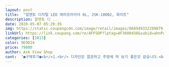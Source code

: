 ```yaml
---
layout: post 
title:  "알렌토 디지털 LED 에어프라이어 6L, JSK-18002, 화이트" 
description: 알렌토 디 ..
date: 2020-05-07 05:29:39 
img: https://static.coupangcdn.com/image/retail/images/868949332299879-ec230ea7-5238-4d1a-8e38-470dbc5b7954.jpg 
linkUrl: https://link.coupang.com/re/AFFSDP?lptag=AF3600438&subid=ahnPublicAsk&pageKey=1275326572&itemId=2281313033&vendorItemId=70278432455&traceid=V0-113-557b9fb38c1d7c28 
categories: [1013] 
color: 9E9D24 
price: 79800 
author: Ask View Shop 
cont:  "●구매후기●<br/>1.<br/> 디자인은 깔끔하고 주방에 딱 보기 좋은것 같습니다.<br/> ㅎㅎ<br/>2.<br/> 용량은 작은것 보다 큰게 좋은것 같아서 제가 쓰기에는 사이즈는 딱 좋은것 같습니다.<br/><br/>200도에서 10분 가열 뒤 뒤집어서 8분 정도 가열하니 맛있는 삼겹살이 완성 됐습니다.<br/><br/>200도에서 10분정도 가열하니 바삭바삭 맛있는 만두가 완성 됐습니다.<br/><br/>3.<br/> 첫번째 시식으로 무얼 해볼까 하다가 제일 간편한 만두를 해보았습니다.<br/><br/>겉은 좀 바삭하고 속은 육집으로 가득 맛있게 조리가 되었네요 ㅎㅎ<br/>골고루 잘 구워지더라구요!!<br/>그래서 저도 구매결정하기로 결심하고 여기 상품을 결정했습니다.<br/>.<br/><br/>대용량이라 그런지 정말 큽니당!<br/>두번째 시식으로 삼겹살로 결정 했습니다.<br/>(어떻게 조리 될까 엄청 기대 했는데요? ㅎ)<br/>마감도 깔끔하고 레시피북이 들어있어서<br/>마트에서 사놓은 순대도 넣어서 해봤는데 찜기보다 더 맛있었어요~^^ 보내준 요리책보고 앞으로 자주 해봐야겠네요 간만에 맘에드는 제품 산것같아서 아주아주 좋아요<br/>받자마자 크기에 놀랐구요 깨끗한화이트 디자인은 인테리어효과까지 있어서 예쁘네요~^^ 우선 식탁에 올려놓고 제일 먼저 딸들이 좋아하는 치킨으로 시작~~ 냉동치킨을 기름에 튀길때는 가스렌지 다튀어서 할때마다 닦아야했는데 에어프라이기에 튀겨보니 편하고 20분만에  뚝딱 치킨이 완성이 되네요~온도랑 시간까지 조절할수 있어서 굿!  진작에 살껄... <br/>이편한것을... <br/><br/>배송빠르구요 포장도 이중박스로 아주 튼튼해서 맘에드네요<br/>배송은 역시 빠르네요~^^<br/>빨리 처리해 주어서 여기 제품으로 구매 결정을 했습니다.<br/> ㅎㅎ<br/>사용을 안했는 요고는 아주 유용하게 쓸 것 같습니당 ㅎㅎㅎㅎ<br/>새거 냄새가 살짝 나는데 사용전에 5분정도 돌려서 냄새 빼고 사용하면<br/>신혼 집 선물로도 좋을 것 같습니다!<br/>아이들도 맛있게 잘먹고 좋아하고 저도 편하게 조리 할 수 있어서 좋았습니다.<br/><br/>에어프라이 개봉후 사용까지 후기 남겨 볼까 합니다.<br/>(후기는 사진과 같이 참고하세용)<br/>에어프라이어 배송 역시 주문후 바로 다음날 배송 되었습니다.<br/><br/>에어프라이어는 아이들 있는 집이면 누구나 하나쯤 갖고 있는듯 합니다.<br/><br/>여기 상품을 먼저 결정한 이유는 상품 하자 있을 경우 빠르게 응대도 해주고 교환처리나 환불처리 깔끔하게<br/>요즘처럼 바쁜 일상속에 간편하고 편리한 에어프라이어 있는것도 참 좋은것 같아요.<br/>.<br/> ㅎㅎ<br/>원래 가지고 있던 에어프라이어가 너무 작아서 거의<br/>작동 버튼도 터치 버튼이라서 고급스럽고,<br/>조리법을 참조해서 사용하기에도 좋았습니다~~!!<br/>코스트코 왕큰 크루와상 5개를 넣어서 구워봤는데<br/>특히 아이들 있는 엄마들이라면 아이들 간식줄때 꼭 필요한 상품인것 같아요~ ㅎㅎ<br/>1.<br/> 디자인은 깔끔하고 주방에 딱 보기 좋은것 같습니다.<br/> ㅎㅎ<br/>2.<br/> 용량은 작은것 보다 큰게 좋은것 같아서 제가 쓰기에는 사이즈는 딱 좋은것 같습니다.<br/><br/>200도에서 10분 가열 뒤 뒤집어서 8분 정도 가열하니 맛있는 삼겹살이 완성 됐습니다.<br/><br/>200도에서 10분정도 가열하니 바삭바삭 맛있는 만두가 완성 됐습니다.<br/><br/>3.<br/> 첫번째 시식으로 무얼 해볼까 하다가 제일 간편한 만두를 해보았습니다.<br/><br/>겉은 좀 바삭하고 속은 육집으로 가득 맛있게 조리가 되었네요 ㅎㅎ<br/>골고루 잘 구워지더라구요!!<br/>그래서 저도 구매결정하기로 결심하고 여기 상품을 결정했습니다.<br/>.<br/><br/>대용량이라 그런지 정말 큽니당!<br/>두번째 시식으로 삼겹살로 결정 했습니다.<br/>(어떻게 조리 될까 엄청 기대 했는데요? ㅎ)<br/>마감도 깔끔하고 레시피북이 들어있어서<br/>마트에서 사놓은 순대도 넣어서 해봤는데 찜기보다 더 맛있었어요~^^ 보내준 요리책보고 앞으로 자주 해봐야겠네요 간만에 맘에드는 제품 산것같아서 아주아주 좋아요<br/>받자마자 크기에 놀랐구요 깨끗한화이트 디자인은 인테리어효과까지 있어서 예쁘네요~^^ 우선 식탁에 올려놓고 제일 먼저 딸들이 좋아하는 치킨으로 시작~~ 냉동치킨을 기름에 튀길때는 가스렌지 다튀어서 할때마다 닦아야했는데 에어프라이기에 튀겨보니 편하고 20분만에  뚝딱 치킨이 완성이 되네요~온도랑 시간까지 조절할수 있어서 굿!  진작에 살껄... <br/>이편한것을... <br/><br/>배송빠르구요 포장도 이중박스로 아주 튼튼해서 맘에드네요<br/>배송은 역시 빠르네요~^^<br/>빨리 처리해 주어서 여기 제품으로 구매 결정을 했습니다.<br/> ㅎㅎ<br/>사용을 안했는 요고는 아주 유용하게 쓸 것 같습니당 ㅎㅎㅎㅎ<br/>새거 냄새가 살짝 나는데 사용전에 5분정도 돌려서 냄새 빼고 사용하면<br/>신혼 집 선물로도 좋을 것 같습니다!<br/>아이들도 맛있게 잘먹고 좋아하고 저도 편하게 조리 할 수 있어서 좋았습니다.<br/><br/>에어프라이 개봉후 사용까지 후기 남겨 볼까 합니다.<br/>(후기는 사진과 같이 참고하세용)<br/>에어프라이어 배송 역시 주문후 바로 다음날 배송 되었습니다.<br/><br/>에어프라이어는 아이들 있는 집이면 누구나 하나쯤 갖고 있는듯 합니다.<br/><br/>여기 상품을 먼저 결정한 이유는 상품 하자 있을 경우 빠르게 응대도 해주고 교환처리나 환불처리 깔끔하게<br/>요즘처럼 바쁜 일상속에 간편하고 편리한 에어프라이어 있는것도 참 좋은것 같아요.<br/>.<br/> ㅎㅎ<br/>원래 가지고 있던 에어프라이어가 너무 작아서 거의<br/>작동 버튼도 터치 버튼이라서 고급스럽고,<br/>조리법을 참조해서 사용하기에도 좋았습니다~~!!<br/>코스트코 왕큰 크루와상 5개를 넣어서 구워봤는데<br/>특히 아이들 있는 엄마들이라면 아이들 간식줄때 꼭 필요한 상품인것 같아요~ ㅎㅎ<br/>" 
---
```

